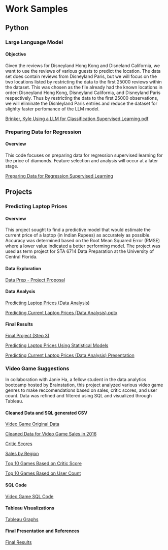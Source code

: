 # Work Samples

## Python
### Large Language Model
#### Objective
Given the reviews for Disneyland Hong Kong and Disneland California, we want to use the reviews of various guests to predict the location. The data set does contain reviews from Disneyland Paris, but we will focus on the two locations listed by restricting the data to the first 25000 reviews within the dataset. This was chosen as the file already had the known locations in order: Disneyland Hong Kong, Disneyland California, and Disneyland Paris respectively. Thus by restricting the data to the first 25000 observations, we will eliminate the Disnleyland Paris entries and reduce the dataset for slighlty faster perfomance of the LLM model.

[Brinker, Kyle Using a LLM for Classification Supervised Learning.pdf](https://github.com/kybrinker/Portfolio/blob/main/Brinker%2C%20Kyle%20Using%20a%20LLM%20for%20Classification%20Supervised%20Learning.pdf)

### Preparing Data for Regression
#### Overview
This code focuses on preparing data for regression supervised learning for the price of diamonds. Feature selection and analysis will occur at a later stage.

[Preparing Data for Regression Supervised Learning](https://github.com/kybrinker/Portfolio/blob/main/Preparing%20Data%20for%20Regression.pdf)

## Projects
### Predicting Laptop Prices
#### Overview
This project sought to find a predictive model that would estimate the current price of a laptop (in Indian Rupees) as accurately as possible. Accuracy was determined based on the Root Mean Squared Error (RMSE) where a lower value indicated a better performing model. The project was used as term project for STA 6714 Data Preparation at the University of Central Florida.

#### Data Exploration
[Data Prep - Project Proposal](https://github.com/user-attachments/files/16009343/Data.Prep.-.Project.Proposal.pdf)

#### Data Analysis

[Predicting Laptop Prices (Data Analysis)](https://github.com/user-attachments/files/16023917/Predicting.Laptop.Prices.Data.Analysis.pdf)


[Predicting Current Laptop Prices (Data Analysis).pptx](https://github.com/user-attachments/files/16009350/Predicting.Current.Laptop.Prices.Data.Analysis.pptx)
#### Final Results
[Final Project (Step 3)](https://github.com/user-attachments/files/16023937/Final.Project.Step.3.pdf)

[Predicting Laptop Prices Using Statistical Models](https://github.com/user-attachments/files/16023940/Predicting.Laptop.Prices.Using.Statistical.Models.docx)

[Predicting Current Laptop Prices (Data Analysis) Presentation](https://github.com/user-attachments/files/16023939/Predicting.Current.Laptop.Prices.Data.Analysis.pptx)

### Video Game Suggestions
In collaboration with Janie Ha, a fellow student in the data analytics bootcamp hosted by Brainstation, this project analyzed various video game genres to make reccomendations based on sales, critic scores, and user count. Data was refined and filtered using SQL and visualized through Tableau. 

#### Cleaned Data and SQL generated CSV
[Video Game Original Data](https://github.com/kybrinker/Portfolio/blob/main/BrainStation%20Final%20Project/games.csv)

[Cleaned Data for Video Game Sales in 2016](https://github.com/kybrinker/Portfolio/blob/main/BrainStation%20Final%20Project/Video_Games_Sales_as_at_22_Dec_2016%20(Cleaned).csv)

[Critic Scores](https://github.com/kybrinker/Portfolio/blob/main/BrainStation%20Final%20Project/Critic%20Score%20by%20Genre.csv)

[Sales by Region](https://github.com/kybrinker/Portfolio/blob/main/BrainStation%20Final%20Project/Sales%20By%20Region.csv)

[Top 10 Games Based on Critic Score](https://github.com/kybrinker/Portfolio/blob/main/BrainStation%20Final%20Project/Top%2010%20Games%20by%20Critic%20Score.csv)

[Top 10 Games Based on User Count](https://github.com/kybrinker/Portfolio/blob/main/BrainStation%20Final%20Project/Top%2010%20Games%20by%20Users.csv)

#### SQL Code
[Video Game SQL Code](https://github.com/kybrinker/Portfolio/blob/main/BrainStation%20Final%20Project/Brainstation%20Final%20Project(SQL).sql)

#### Tableau Visualizations
[Tableau Graphs](https://github.com/kybrinker/Portfolio/blob/main/BrainStation%20Final%20Project/Graphs.twbx)

#### Final Presentation and References
[Final Results](https://github.com/kybrinker/Portfolio/blob/main/BrainStation%20Final%20Project/Final%20Project.pdf) 
